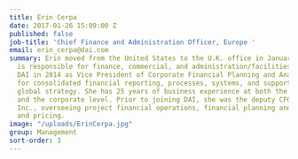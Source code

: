 ```yaml
---
title: Erin Cerpa
date: 2017-01-26 15:09:00 Z
published: false
job-title: 'Chief Finance and Administration Officer, Europe '
email: erin_cerpa@dai.com
summary: Erin moved from the United States to the U.K. office in January 2017 and
  is responsible for finance, commercial, and administration/facilities. Erin joined
  DAI in 2014 as Vice President of Corporate Financial Planning and Analysis, responsible
  for consolidated financial reporting, processes, systems, and supporting the company’s
  global strategy. She has 25 years of business experience at both the operations
  and the corporate level. Prior to joining DAI, she was the deputy CFO for Vencore,
  Inc., overseeing project financial operations, financial planning and budgeting,
  and pricing.
image: "/uploads/ErinCerpa.jpg"
group: Management
sort-order: 3
---
```


